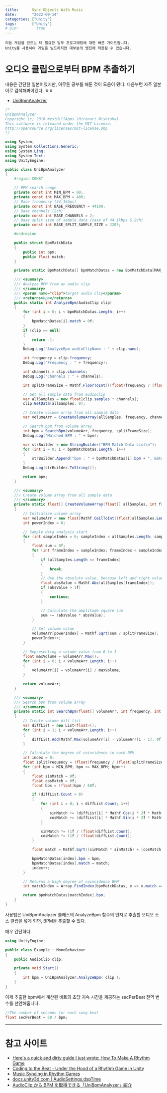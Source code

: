 ```yaml
---
title:      Sync Objects With Music
date:       "2022-09-14"
categories: ["Unity"]
tags:       ["Unity"]
# pin:        true
---
```


    리듬 게임을 만드는 데 필요한 일부 프로그래밍에 대한 빠른 가이드입니다.
    Unity를 사용하여 게임을 빌드하지만 대부분의 엔진에 적용될 수 있습니다.

# 오디오 클립으로부터 BPM 추출하기
내용은 간단한 일본어였지만, 아무튼 공부를 해둔 것이 도움이 됐다. 다음부턴 자주 일본어로 검색해봐야겠다. ㅎㅎ

- [UniBpmAnalyzer](https://github.com/WestHillApps/UniBpmAnalyzer)

```c#
/*
UniBpmAnalyzer
Copyright (c) 2016 WestHillApps (Hironari Nishioka)
This software is released under the MIT License.
http://opensource.org/licenses/mit-license.php
*/

using System;
using System.Collections.Generic;
using System.Linq;
using System.Text;
using UnityEngine;

public class UniBpmAnalyzer
{
    #region CONST

    // BPM search range
    private const int MIN_BPM = 60;
    private const int MAX_BPM = 400;
    // Base frequency (44.1kbps)
    private const int BASE_FREQUENCY = 44100;
    // Base channels (2ch)
    private const int BASE_CHANNELS = 2;
    // Base split size of sample data (case of 44.1kbps & 2ch)
    private const int BASE_SPLIT_SAMPLE_SIZE = 2205;

    #endregion

    public struct BpmMatchData
    {
        public int bpm;
        public float match;
    }

    private static BpmMatchData[] bpmMatchDatas = new BpmMatchData[MAX_BPM - MIN_BPM + 1];

    /// <summary>
    /// Analyze BPM from an audio clip
    /// </summary>
    /// <param name="clip">target audio clip</param>
    /// <returns>bpm</returns>
    public static int AnalyzeBpm(AudioClip clip)
    {
        for (int i = 0; i < bpmMatchDatas.Length; i++)
        {
            bpmMatchDatas[i].match = 0f;
        }
        if (clip == null)
        {
            return -1;
        }
        Debug.Log("AnalyzeBpm audioClipName : " + clip.name);

        int frequency = clip.frequency;
        Debug.Log("Frequency : " + frequency);

        int channels = clip.channels;
        Debug.Log("Channels : " + channels);

        int splitFrameSize = Mathf.FloorToInt(((float)frequency / (float)BASE_FREQUENCY) * ((float)channels / (float)BASE_CHANNELS) * (float)BASE_SPLIT_SAMPLE_SIZE);

        // Get all sample data from audioclip
        var allSamples = new float[clip.samples * channels];
        clip.GetData(allSamples, 0);

        // Create volume array from all sample data
        var volumeArr = CreateVolumeArray(allSamples, frequency, channels, splitFrameSize);

        // Search bpm from volume array
        int bpm = SearchBpm(volumeArr, frequency, splitFrameSize);
        Debug.Log("Matched BPM : " + bpm);

        var strBuilder = new StringBuilder("BPM Match Data List\n");
        for (int i = 0; i < bpmMatchDatas.Length; i++)
        {
            strBuilder.Append("bpm : " + bpmMatchDatas[i].bpm + ", match : " + Mathf.FloorToInt(bpmMatchDatas[i].match * 10000f) + "\n");
        }
        Debug.Log(strBuilder.ToString());

        return bpm;
    }

    /// <summary>
    /// Create volume array from all sample data
    /// </summary>
    private static float[] CreateVolumeArray(float[] allSamples, int frequency, int channels, int splitFrameSize)
    {
        // Initialize volume array
        var volumeArr = new float[Mathf.CeilToInt((float)allSamples.Length / (float)splitFrameSize)];
        int powerIndex = 0;

        // Sample data analysis start
        for (int sampleIndex = 0; sampleIndex < allSamples.Length; sampleIndex += splitFrameSize)
        {
            float sum = 0f;
            for (int frameIndex = sampleIndex; frameIndex < sampleIndex + splitFrameSize; frameIndex++)
            {
                if (allSamples.Length <= frameIndex)
                {
                    break;
                }
                // Use the absolute value, because left and right value is -1 to 1
                float absValue = Mathf.Abs(allSamples[frameIndex]);
                if (absValue > 1f)
                {
                    continue;
                }

                // Calculate the amplitude square sum
                sum += (absValue * absValue);
            }

            // Set volume value
            volumeArr[powerIndex] = Mathf.Sqrt(sum / splitFrameSize);
            powerIndex++;
        }

        // Representing a volume value from 0 to 1
        float maxVolume = volumeArr.Max();
        for (int i = 0; i < volumeArr.Length; i++)
        {
            volumeArr[i] = volumeArr[i] / maxVolume;
        }

        return volumeArr;
    }

    /// <summary>
    /// Search bpm from volume array
    /// </summary>
    private static int SearchBpm(float[] volumeArr, int frequency, int splitFrameSize)
    {
        // Create volume diff list
        var diffList = new List<float>();
        for (int i = 1; i < volumeArr.Length; i++)
        {
            diffList.Add(Mathf.Max(volumeArr[i] - volumeArr[i - 1], 0f));
        }

        // Calculate the degree of coincidence in each BPM
        int index = 0;
        float splitFrequency = (float)frequency / (float)splitFrameSize;
        for (int bpm = MIN_BPM; bpm <= MAX_BPM; bpm++)
        {
            float sinMatch = 0f;
            float cosMatch = 0f;
            float bps = (float)bpm / 60f;

            if (diffList.Count > 0)
            {
                for (int i = 0; i < diffList.Count; i++)
                {
                    sinMatch += (diffList[i] * Mathf.Cos(i * 2f * Mathf.PI * bps / splitFrequency));
                    cosMatch += (diffList[i] * Mathf.Sin(i * 2f * Mathf.PI * bps / splitFrequency));
                }

                sinMatch *= (1f / (float)diffList.Count);
                cosMatch *= (1f / (float)diffList.Count);
            }

            float match = Mathf.Sqrt((sinMatch * sinMatch) + (cosMatch * cosMatch));

            bpmMatchDatas[index].bpm = bpm;
            bpmMatchDatas[index].match = match;
            index++;
        }

        // Returns a high degree of coincidence BPM
        int matchIndex = Array.FindIndex(bpmMatchDatas, x => x.match == bpmMatchDatas.Max(y => y.match));

        return bpmMatchDatas[matchIndex].bpm;
    }
}
```

사용법은 UniBpmAnalyzer 클래스의 AnalyzeBpm 함수의 인자로 추출할 오디오 소스 클립을 넣게 되면, BPM을 추출할 수 있다.

매우 간단하다.

```c#
using UnityEngine;

public class Example : MonoBehaviour
{
    public AudioClip clip;

    private void Start()
    {
        int bpm = UniBpmAnalyzer.AnalyzeBpm( clip );
    }
}
```

이제 추출한 bpm에서 계산된 비트의 초당 지속 시간을 제공하는 secPerBeat 전역 변수를 선언해줍니다.

```c#
//The number of seconds for each song beat
float secPerBeat = 60 / bpm;
```



---

# 참고 사이트
- [Here's a quick and dirty guide I just wrote: How To Make A Rhythm Game](https://www.reddit.com/r/gamedev/comments/2fxvk4/heres_a_quick_and_dirty_guide_i_just_wrote_how_to/)
- [Coding to the Beat - Under the Hood of a Rhythm Game in Unity](https://www.gamedeveloper.com/audio/coding-to-the-beat---under-the-hood-of-a-rhythm-game-in-unity)
- [Music Syncing in Rhythm Games](https://www.gamedeveloper.com/programming/music-syncing-in-rhythm-games)
- [docs.unity3d.com | AudioSettings.dspTime](https://docs.unity3d.com/ScriptReference/AudioSettings-dspTime.html)
- [AudioClip から BPM を取得できる「UniBpmAnalyzer」紹介](https://baba-s.hatenablog.com/entry/2018/02/16/085900)
